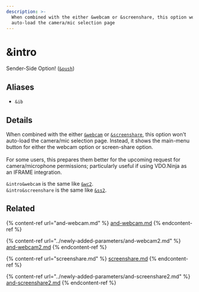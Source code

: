 ```yaml
---
description: >-
  When combined with the either &webcam or &screenshare, this option won't
  auto-load the camera/mic selection page
---
```


# \&intro

Sender-Side Option! ([`&push`](push.md))

## Aliases

* `&ib`

## Details

When combined with the either [`&webcam`](and-webcam.md) or [`&screenshare`](screenshare.md), this option won't auto-load the camera/mic selection page. Instead, it shows the main-menu button for either the webcam option or screen-share option.\
\
For some users, this prepares them better for the upcoming request for camera/microphone permissions; particularly useful if using VDO.Ninja as an IFRAME integration.

`&intro&webcam` is the same like [`&wc2`](../newly-added-parameters/and-webcam2.md).\
`&intro&screenshare` is the same like [`&ss2`](../newly-added-parameters/and-screenshare2.md).

## Related

{% content-ref url="and-webcam.md" %}
[and-webcam.md](and-webcam.md)
{% endcontent-ref %}

{% content-ref url="../newly-added-parameters/and-webcam2.md" %}
[and-webcam2.md](../newly-added-parameters/and-webcam2.md)
{% endcontent-ref %}

{% content-ref url="screenshare.md" %}
[screenshare.md](screenshare.md)
{% endcontent-ref %}

{% content-ref url="../newly-added-parameters/and-screenshare2.md" %}
[and-screenshare2.md](../newly-added-parameters/and-screenshare2.md)
{% endcontent-ref %}
